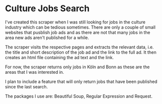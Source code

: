 # Culture Jobs Search

I've created this scraper when I was still looking for jobs in the culture industry which can be tedious sometimes. There are only a couple of small websites that pusblish job ads and as there are not that many jobs in the area new ads aren't published for a while.

The scraper visits the respective pages and extracts the relevant data, i.e. the title and short description of the job ad and the link to the full ad. It then creates an html file containing the ad text and the link.

For now, the scraper returns only jobs in Köln and Bonn as these are the areas that I was interested in.

I plan to include a feature that will only return jobs that have been published since the last search.

The packages I use are: Beautiful Soup, Regular Expression and Request.

